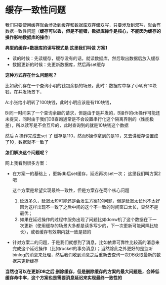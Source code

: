 # 缓存一致性问题

我们只要使用缓存就会涉及到缓存和数据库双存储双写，只要涉及到双写，就会有数据一致性问题（**缓存可以丢，但是不能错，数据库操作是核心，不能因为缓存的操作影响数据库的操作**）

**典型的缓存+数据库的读写模式是 这里我们叫做 方案1**

* 读的时候：先读缓存，缓存没有的话，就读数据库，然后取出数据后放入缓存
* 数据更新的时候：先更新数据库，然后再set缓存

**这种方式存在什么问题呢？**

比如我们存在一个查询小明的钱包余额的场景，此时：数据库中存了小明有10块钱，在并发场景下，

A:小张给小明转了100块钱，此时小明应该是有110块钱，

B:同一时间来了一个查询余额的请求，但是由于是并发的，B操作的db操作可能还未提交，同时由于我们DB查询通常是不会设置串行化这个隔离界别的（性能极差），所以读写是不会互斥的，此时查询到的就是10块钱这个数据

然后 A 操作完成去set 了 缓存是110，然而B操作拿到的是10，又去讲缓存设置成了10，数据就不一致了

**怎们解决这个问题呢？**

网上我看到很多方案：

* 在方案一的基础上 ，更新db后set缓存，延迟再次set一次； 这里我们叫方案2吧 

  这个方案是希望实现最终一致性，但是方案存在两个核心问题

  1. 延迟多久，延迟太短可能还是会发生方案1的问题，但是延迟太长也不太好因为这样出现不一致了之后中间的这个不一致的时间窗口太长，显然不是最优；
  2. 如果在延迟操作的过程中服务出现了问题比如donw机了这个数据在下一次更新（使用缓存的场景大多都是读多写少的，下一次更新可能间隔比较长），或者缓存有效期内就一致是错的

* 针对方案二的问题，于是我们就想到了消息，比如依靠可靠性比较高的消息来完成这个延迟操作（比如rocket的事务消息）；当然除此之外更好的是监听binlog的消息来处理，然后我们收到消息之后重新去查询一次DB获取最新的数据来更新缓存

**当然也可以在更新DB之后 删除缓存，但是删除缓存的方案的最大问题是，会降低缓存命中率，这个方案也是需要消息延迟来实现最终一致性的** 